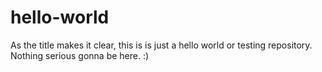 # hello-world
As the title makes it clear, this is is just a hello world or testing repository. Nothing serious gonna be here. :)
